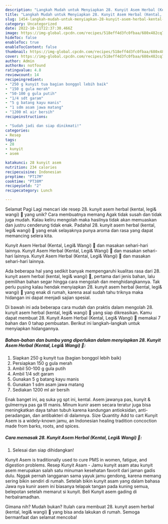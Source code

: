 ```yaml
---
description: "Langkah Mudah untuk Menyiapkan 28. Kunyit Asem Herbal (Kental, Legi&amp;amp; Wangi) 🍵 yang Lezat Sekali, Sempurna"
title: "Langkah Mudah untuk Menyiapkan 28. Kunyit Asem Herbal (Kental, Legi&amp;amp; Wangi) 🍵 yang Lezat Sekali, Sempurna"
slug: 1454-langkah-mudah-untuk-menyiapkan-28-kunyit-asem-herbal-kental-legi-and-amp-wangi-yang-lezat-sekali-sempurna
category: Uncategorized
date: 2022-10-11T22:37:30.466Z
image: https://img-global.cpcdn.com/recipes/518eff4d3fc0fbaa/680x482cq70/28-kunyit-asem-herbal-kental-legi-wangi-foto-resep-utama.jpg
hideToc: false
enableToc: true
enableTocContent: false
thumbnail: https://img-global.cpcdn.com/recipes/518eff4d3fc0fbaa/680x482cq70/28-kunyit-asem-herbal-kental-legi-wangi-foto-resep-utama.jpg
cover: https://img-global.cpcdn.com/recipes/518eff4d3fc0fbaa/680x482cq70/28-kunyit-asem-herbal-kental-legi-wangi-foto-resep-utama.jpg
author: Admin
authorAv: notfound
ratingvalue: 4.8
reviewcount: 14
recipeingredient:
- "250 g kunyit tua bagian bonggol lebih baik"
- "150 g gula merah"
- "50-100 g gula putih"
- "1/4 sdt garam"
- "5 g batang kayu manis"
- "1 sdm asam jawa matang"
- "1200 ml air bersih"
recipeinstructions:

- "Sudah jadi dan siap dinikmati!"
categories:
- Resep
tags:
- 28
- kunyit
- asem

katakunci: 28 kunyit asem 
nutrition: 234 calories
recipecuisine: Indonesian
preptime: "PT17M"
cooktime: "PT38M"
recipeyield: "2"
recipecategory: Lunch

---
```



Selamat Pagi Lagi mencari ide resep 28. kunyit asem herbal (kental, legi&amp; wangi) 🍵 yang unik? Cara membuatnya memang Agak tidak susah dan tidak juga mudah. Kalau keliru mengolah maka hasilnya tidak akan memuaskan dan justru cenderung tidak enak. Padahal 28. kunyit asem herbal (kental, legi&amp; wangi) 🍵 yang enak selayaknya punya aroma dan rasa yang dapat memancing selera kita.


Kunyit Asem Herbal (Kental, Legi&amp; Wangi) 🍵 dan masakan sehari-hari lainnya. Kunyit Asem Herbal (Kental, Legi&amp; Wangi) 🍵 dan masakan sehari-hari lainnya. Kunyit Asem Herbal (Kental, Legi&amp; Wangi) 🍵 dan masakan sehari-hari lainnya.

Ada beberapa hal yang sedikit banyak mempengaruhi kualitas rasa dari 28. kunyit asem herbal (kental, legi&amp; wangi) 🍵, pertama dari jenis bahan, lalu pemilihan bahan segar hingga cara mengolah dan menghidangkannya. Tak perlu pusing kalau hendak menyiapkan 28. kunyit asem herbal (kental, legi&amp; wangi) 🍵 yang enak di rumah, karena asal sudah tahu triknya maka hidangan ini dapat menjadi sajian spesial.


Di bawah ini ada beberapa cara mudah dan praktis dalam mengolah 28. kunyit asem herbal (kental, legi&amp; wangi) 🍵 yang siap dikreasikan. Kamu dapat membuat 28. Kunyit Asem Herbal (Kental, Legi&amp; Wangi) 🍵 memakai 7 bahan dan 0 tahap pembuatan. Berikut ini langkah-langkah untuk menyiapkan hidangannya.

<!--inarticleads1-->

##### Bahan-bahan dan bumbu yang diperlukan dalam menyiapkan 28. Kunyit Asem Herbal (Kental, Legi&amp; Wangi) 🍵:

1. Siapkan 250 g kunyit tua (bagian bonggol lebih baik)
1. Persiapkan 150 g gula merah
1. Ambil 50-100 g gula putih
1. Ambil 1/4 sdt garam
1. Gunakan 5 g batang kayu manis
1. Gunakan 1 sdm asam jawa matang
1. Sediakan 1200 ml air bersih


Enak banget ini, aq suka yg spt ini, kental. Asem jawanya pas, kunyit &amp; gulmernya pas ga tll manis. Minum kunir asem secara teratur juga bisa meningkatkan daya tahan tubuh karena kandungan antioksidan, anti-peradangan, dan antibakteri di dalamnya. Size Quantity Add to cart Kunyit Asem is a widely-known jamu, an Indonesian healing tradition concoction made from barks, roots, and spices. 

<!--inarticleads2-->

##### Cara memasak 28. Kunyit Asem Herbal (Kental, Legi&amp; Wangi) 🍵:


1. Selesai dan siap dihidangkan!

Kunyit Asem is traditionally used to cure PMS in women, fatigue, and digestion problems. Resep Kunyit Asam - Jamu kunyit asam atau kunyit asem merupakan salah satu minuman kesehatan favorit dari jaman gadis dulu. Nggak pernah langganan sama yayuk jamu gendong, karena memang sering bikin sendiri di rumah. Setelah bikin kunyit asam yang dalam bahasa Jawa nya kunir asem ini biasanya telapak tangan pada kuning semua, belepotan setelah memarut si kunyit. Beli Kunyit asem gading di herbalramadhan. 

Gimana nih? Mudah bukan? Itulah cara membuat 28. kunyit asem herbal (kental, legi&amp; wangi) 🍵 yang bisa anda lakukan di rumah. Semoga bermanfaat dan selamat mencoba!
